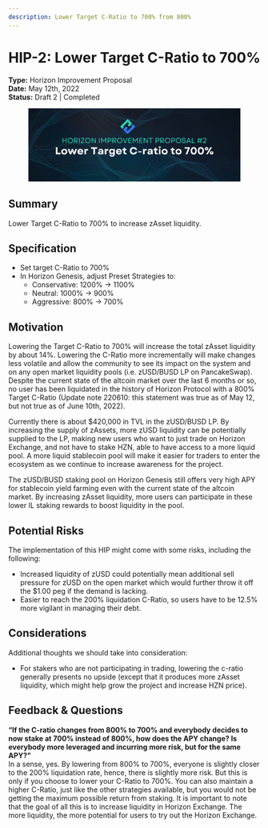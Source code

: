 ```yaml
---
description: Lower Target C-Ratio to 700% from 800%
---
```


# HIP-2: Lower Target C-Ratio to 700%

**Type:** Horizon Improvement Proposal\
**Date:** May 12th, 2022\
**Status:** Draft 2 | Completed

<figure><img src="../../../.gitbook/assets/2.png" alt=""><figcaption></figcaption></figure>

## Summary

Lower Target C-Ratio to 700% to increase zAsset liquidity.

## Specification

* Set target C-Ratio to 700%
* In Horizon Genesis, adjust Preset Strategies to:
  * Conservative: 1200% → 1100%
  * Neutral: 1000% → 900%
  * Aggressive: 800% → 700%

## Motivation

Lowering the Target C-Ratio to 700% will increase the total zAsset liquidity by about 14%. Lowering the C-Ratio more incrementally will make changes less volatile and allow the community to see its impact on the system and on any open market liquidity pools (i.e. zUSD/BUSD LP on PancakeSwap). Despite the current state of the altcoin market over the last 6 months or so, no user has been liquidated in the history of Horizon Protocol with a 800% Target C-Ratio (Update note 220610: this statement was true as of May 12, but not true as of June 10th, 2022).

Currently there is about $420,000 in TVL in the zUSD/BUSD LP. By increasing the supply of zAssets, more zUSD liquidity can be potentially supplied to the LP, making new users who want to just trade on Horizon Exchange, and not have to stake HZN, able to have access to a more liquid pool. A more liquid stablecoin pool will make it easier for traders to enter the ecosystem as we continue to increase awareness for the project.

The zUSD/BUSD staking pool on Horizon Genesis still offers very high APY for stablecoin yield farming even with the current state of the altcoin market. By increasing zAsset liquidity, more users can participate in these lower IL staking rewards to boost liquidity in the pool.

## **Potential Risks**

The implementation of this HIP might come with some risks, including the following:

* Increased liquidity of zUSD could potentially mean additional sell pressure for zUSD on the open market which would further throw it off the $1.00 peg if the demand is lacking.
* Easier to reach the 200% liquidation C-Ratio, so users have to be 12.5% more vigilant in managing their debt.

## Considerations

Additional thoughts we should take into consideration:

* For stakers who are not participating in trading, lowering the c-ratio generally presents no upside (except that it produces more zAsset liquidity, which might help grow the project and increase HZN price).

## Feedback & Questions

**“If the C-ratio changes from 800% to 700% and everybody decides to now stake at 700% instead of 800%, how does the APY change? Is everybody more leveraged and incurring more risk, but for the same APY?"**\
In a sense, yes. By lowering from 800% to 700%, everyone is slightly closer to the 200% liquidation rate, hence, there is slightly more risk. But this is only if you choose to lower your C-Ratio to 700%. You can also maintain a higher C-Ratio, just like the other strategies available, but you would not be getting the maximum possible return from staking. It is important to note that the goal of all this is to increase liquidity in Horizon Exchange. The more liquidity, the more potential for users to try out the Horizon Exchange.
